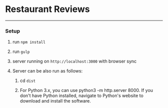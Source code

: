 
# Restaurant Reviews

---
### Setup

1. run `npm install`

2. run `gulp`

3. server running on `http://localhost:3000` with browser sync

4. Server can be also run as follows:

    1. cd `dist`

   2. For Python 3.x, you can use python3 -m http.server 8000. If you don't  have Python installed, navigate to Python's website to download and install the software.